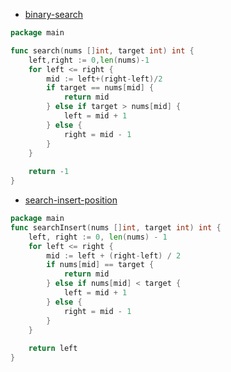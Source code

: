- [binary-search](https://leetcode.cn/problems/binary-search/)
```go
package main

func search(nums []int, target int) int {
    left,right := 0,len(nums)-1
    for left <= right {
        mid := left+(right-left)/2
        if target == nums[mid] {
            return mid
        } else if target > nums[mid] {
            left = mid + 1
        } else {
            right = mid - 1
        }
    }
	
    return -1
}
```
- [search-insert-position](https://leetcode.cn/problems/search-insert-position/)
```go
package main
func searchInsert(nums []int, target int) int {
    left, right := 0, len(nums) - 1
	for left <= right {
		mid := left + (right-left) / 2
		if nums[mid] == target {
			return mid
        } else if nums[mid] < target {
			left = mid + 1
        } else {
			right = mid - 1
        }
    }
	
	return left
}
```